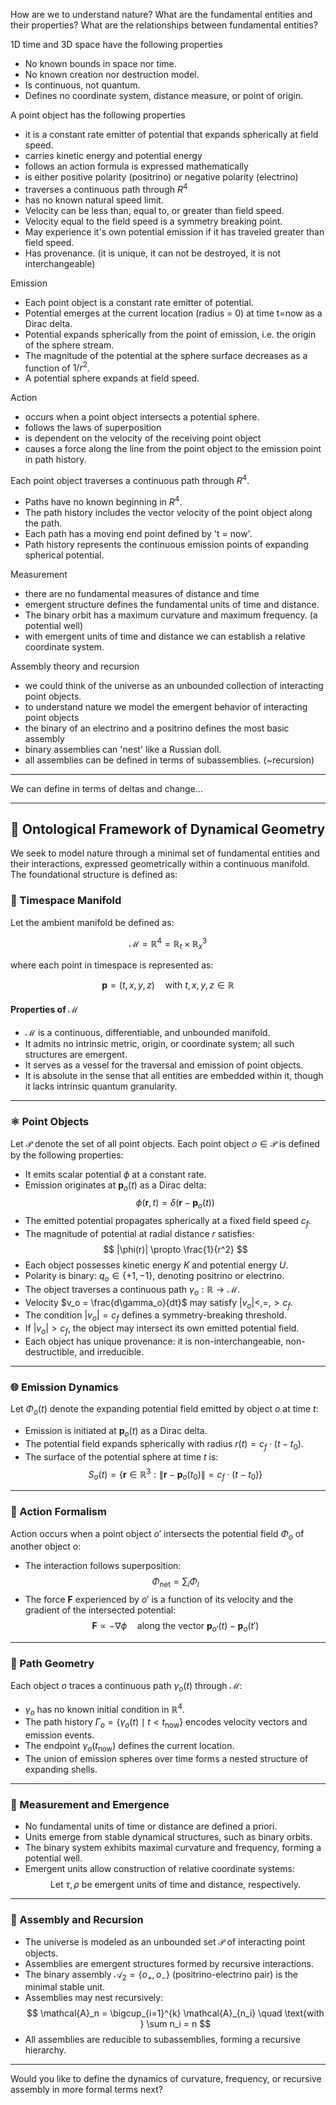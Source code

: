 How are we to understand nature? What are the fundamental entities and their properties? What are the relationships between fundamental entities?



1D time and 3D space have the following properties

- No known bounds in space nor time. 
- No known creation nor destruction model.
- Is continuous, not quantum.
- Defines no coordinate system, distance measure, or point of origin.


A point object has the following properties

- it is a constant rate emitter of potential that expands spherically at field speed.
- carries kinetic energy and potential energy
- follows an action formula is expressed mathematically
- is either positive polarity (positrino) or negative polarity (electrino)
- traverses a continuous path through ${R}^4$
- has no known natural speed limit. 
- Velocity can be less than, equal to, or greater than field speed.
- Velocity equal to the field speed is a symmetry breaking point.
- May experience it's own potential emission if it has traveled greater than field speed.
- Has provenance. (it is unique, it can not be destroyed, it is not interchangeable)

Emission

- Each point object is a constant rate emitter of potential.
- Potential emerges at the current location (radius = 0) at time t=now as a Dirac delta.
- Potential expands spherically from the point of emission, i.e. the origin of the sphere stream.
- The magnitude of the potential at the sphere surface decreases as a function of $1/r^2$.
- A potential sphere expands at field speed.

Action

- occurs when a point object intersects a potential sphere.
- follows the laws of superposition
- is dependent on the velocity of the receiving point object
- causes a force along the line from the point object to the emission point in path history. 

Each point object traverses a continuous path through ${R}^4$. 

- Paths have no known beginning in ${R}^4$. 
- The path history includes the vector velocity of the point object along the path.
- Each path has a moving end point defined by 't = now'.
- Path history represents the continuous emission points of expanding spherical potential.

Measurement

- there are no fundamental measures of distance and time
- emergent structure defines the fundamental units of time and distance.
- The binary orbit has a maximum curvature and maximum frequency. (a potential well)
- with emergent units of time and distance we can establish a relative coordinate system.

Assembly theory and recursion

- we could think of the universe as an unbounded collection of interacting point objects.
- to understand nature we model the emergent behavior of interacting point objects
- the binary of an electrino and a positrino defines the most basic assembly
- binary assemblies can 'nest' like a Russian doll.
- all assemblies can be defined in terms of subassemblies. (~recursion)



---

We can define in terms of deltas and change...




---

## 🧭 Ontological Framework of Dynamical Geometry

We seek to model nature through a minimal set of fundamental entities and their interactions, expressed geometrically within a continuous manifold. The foundational structure is defined as:

### 🧱 Timespace Manifold

Let the ambient manifold be defined as:

$$
\mathcal{M} = \mathbb{R}^4 = \mathbb{R}_t \times \mathbb{R}^3_x
$$

where each point in timespace is represented as:

$$
\mathbf{p} = (t, x, y, z) \quad \text{with } t, x, y, z \in \mathbb{R}
$$

#### Properties of $\mathcal{M}$

- $\mathcal{M}$ is a continuous, differentiable, and unbounded manifold.
- It admits no intrinsic metric, origin, or coordinate system; all such structures are emergent.
- It serves as a vessel for the traversal and emission of point objects.
- It is absolute in the sense that all entities are embedded within it, though it lacks intrinsic quantum granularity.

---

### ⚛️ Point Objects

Let $\mathcal{P}$ denote the set of all point objects. Each point object $o \in \mathcal{P}$ is defined by the following properties:

- It emits scalar potential $\phi$ at a constant rate.
- Emission originates at $\mathbf{p}_o(t)$ as a Dirac delta:  
  $$
  \phi(\mathbf{r}, t) = \delta(\mathbf{r} - \mathbf{p}_o(t))
  $$
- The emitted potential propagates spherically at a fixed field speed $c_f$.
- The magnitude of potential at radial distance $r$ satisfies:
  $$
  |\phi(r)| \propto \frac{1}{r^2}
  $$
- Each object possesses kinetic energy $K$ and potential energy $U$.
- Polarity is binary: $q_o \in \{+1, -1\}$, denoting positrino or electrino.
- The object traverses a continuous path $\gamma_o: \mathbb{R} \rightarrow \mathcal{M}$.
- Velocity $v_o = \frac{d\gamma_o}{dt}$ may satisfy $|v_o| <, =, > c_f$.
- The condition $|v_o| = c_f$ defines a symmetry-breaking threshold.
- If $|v_o| > c_f$, the object may intersect its own emitted potential field.
- Each object has unique provenance: it is non-interchangeable, non-destructible, and irreducible.

---

### 🌐 Emission Dynamics

Let $\Phi_o(t)$ denote the expanding potential field emitted by object $o$ at time $t$:

- Emission is initiated at $\mathbf{p}_o(t)$ as a Dirac delta.
- The potential field expands spherically with radius $r(t) = c_f \cdot (t - t_0)$.
- The surface of the potential sphere at time $t$ is:
  $$
  S_o(t) = \left\{ \mathbf{r} \in \mathbb{R}^3 : \|\mathbf{r} - \mathbf{p}_o(t_0)\| = c_f \cdot (t - t_0) \right\}
  $$

---

### 🧮 Action Formalism

Action occurs when a point object $o'$ intersects the potential field $\Phi_o$ of another object $o$:

- The interaction follows superposition:
  $$
  \Phi_{\text{net}} = \sum_{i} \Phi_i
  $$
- The force $\mathbf{F}$ experienced by $o'$ is a function of its velocity and the gradient of the intersected potential:
  $$
  \mathbf{F} \propto -\nabla \phi \quad \text{along the vector } \mathbf{p}_{o'}(t) - \mathbf{p}_o(t')
  $$

---

### 🧭 Path Geometry

Each object $o$ traces a continuous path $\gamma_o(t)$ through $\mathcal{M}$:

- $\gamma_o$ has no known initial condition in $\mathbb{R}^4$.
- The path history $\Gamma_o = \{ \gamma_o(t) \mid t < t_{\text{now}} \}$ encodes velocity vectors and emission events.
- The endpoint $\gamma_o(t_{\text{now}})$ defines the current location.
- The union of emission spheres over time forms a nested structure of expanding shells.

---

### 📏 Measurement and Emergence

- No fundamental units of time or distance are defined a priori.
- Units emerge from stable dynamical structures, such as binary orbits.
- The binary system exhibits maximal curvature and frequency, forming a potential well.
- Emergent units allow construction of relative coordinate systems:
  $$
  \text{Let } \tau, \rho \text{ be emergent units of time and distance, respectively.}
  $$

---

### 🧩 Assembly and Recursion

- The universe is modeled as an unbounded set $\mathcal{P}$ of interacting point objects.
- Assemblies are emergent structures formed by recursive interactions.
- The binary assembly $\mathcal{A}_2 = \{o_+, o_-\}$ (positrino-electrino pair) is the minimal stable unit.
- Assemblies may nest recursively:
  $$
  \mathcal{A}_n = \bigcup_{i=1}^{k} \mathcal{A}_{n_i} \quad \text{with } \sum n_i = n
  $$
- All assemblies are reducible to subassemblies, forming a recursive hierarchy.

---

Would you like to define the dynamics of curvature, frequency, or recursive assembly in more formal terms next?


